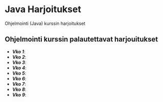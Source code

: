 # Java Harjoitukset
Ohjelmointi (Java) kurssin harjoitukset


## Ohjelmointi kurssin palautettavat harjouitukset

* ***Vko 1***:
* ***Vko 2***:
* ***Vko 3***:
* ***Vko 4***:
* ***Vko 5***:
* ***Vko 6***:
* ***Vko 7***:
* ***Vko 8***:
* ***Vko 9***:
